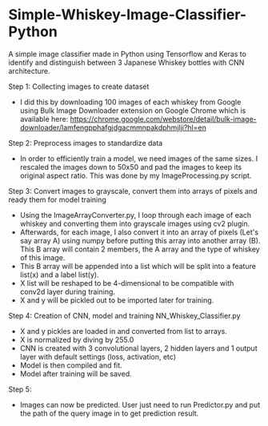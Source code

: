 # Simple-Whiskey-Image-Classifier-Python
A simple image classifier made in Python using Tensorflow and Keras to identify and distinguish between 3 Japanese Whiskey bottles with CNN architecture.

Step 1: Collecting images to create dataset
- I did this by downloading 100 images of each whiskey from Google using Bulk Image Downloader extension on Google Chrome which is available here: https://chrome.google.com/webstore/detail/bulk-image-downloader/lamfengpphafgjdgacmmnpakdphmjlji?hl=en

Step 2: Preprocess images to standardize data
- In order to efficiently train a model, we need images of the same sizes. I rescaled the images down to 50x50 and pad the images to keep its original aspect ratio. This was done by my ImageProcessing.py script.

Step 3: Convert images to grayscale, convert them into arrays of pixels and ready them for model training
- Using the ImageArrayConverter.py, I loop through each image of each whiskey and converting them into grayscale images using cv2 plugin.
- Afterwards, for each image, I also convert it into an array of pixels (Let's say array A) using numpy before putting this array into another array (B). This B array will contain 2 members, the A array and the type of whiskey of this image.
- This B array will be appended into a list which will be split into a feature list(x) and a label list(y).
- X list will be reshaped to be 4-dimensional to be compatible with conv2d layer during training.
- X and y will be pickled out to be imported later for training.

Step 4: Creation of CNN, model and training NN_Whiskey_Classifier.py
- X and y pickles are loaded in and converted from list to arrays.
- X is normalized by diving by 255.0
- CNN is created with 3 convolutional layers, 2 hidden layers and 1 output layer with default settings (loss, activation, etc)
- Model is then compiled and fit.
- Model after training will be saved.

Step 5: 
- Images can now be predicted. User just need to run Predictor.py and put the path of the query image in to get prediction result.
